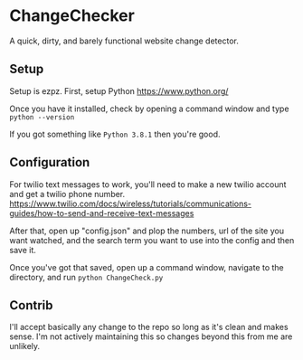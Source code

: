 # ChangeChecker

A quick, dirty, and barely functional website change detector. 

## Setup

Setup is ezpz. First, setup Python https://www.python.org/

Once you have it installed, check by opening a command window and type `python --version`

If you got something like `Python 3.8.1` then you're good. 

## Configuration

For twilio text messages to work, you'll need to make a new twilio account and get a twilio phone number. https://www.twilio.com/docs/wireless/tutorials/communications-guides/how-to-send-and-receive-text-messages

After that, open up "config.json" and plop the numbers, url of the site you want watched, and the search term you want to use into the config and then save it. 

Once you've got that saved, open up a command window, navigate to the directory, and run `python ChangeCheck.py`

## Contrib

I'll accept basically any change to the repo so long as it's clean and makes sense. I'm not actively maintaining this so changes beyond this from me are unlikely. 